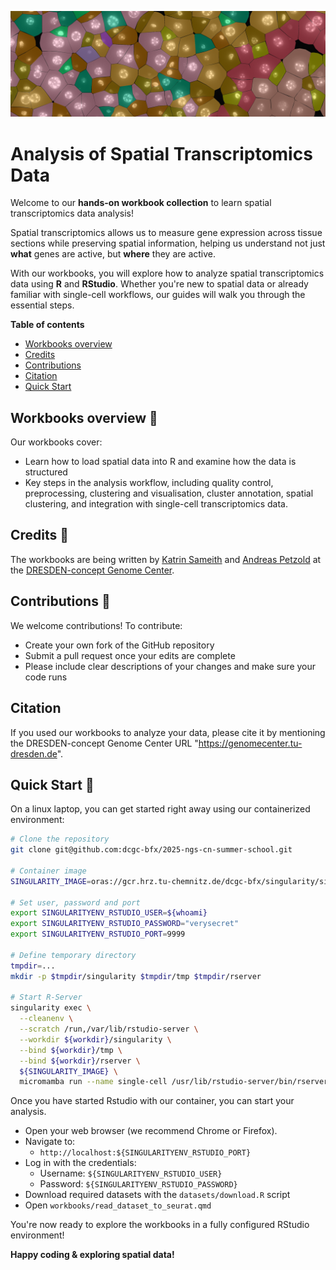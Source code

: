 ![Banner](docs/spatial_banner.png)

# Analysis of Spatial Transcriptomics Data

Welcome to our **hands-on workbook collection** to learn spatial transcriptomics data analysis!

Spatial transcriptomics allows us to measure gene expression across tissue sections while preserving spatial information, helping us understand not just **what** genes are active, but **where** they are active.

With our workbooks, you will explore how to analyze spatial transcriptomics data using **R** and **RStudio**. Whether you're new to spatial data or already familiar with single-cell workflows, our guides will walk you through the essential steps.

**Table of contents**

- [Workbooks overview](#workbooks-overview-)
- [Credits](#credits-)
- [Contributions](#contributions-)
- [Citation](#citation)
- [Quick Start](#quick-start-)

## Workbooks overview 📘

Our workbooks cover:

- Learn how to load spatial data into R and examine how the data is structured
- Key steps in the analysis workflow, including quality control, preprocessing, clustering and visualisation, cluster annotation, spatial clustering, and integration with single-cell transcriptomics data.

## Credits 👥

The workbooks are being written by [Katrin Sameith](https://github.com/ktrns) and [Andreas Petzold](https://github.com/andpet0101) at the [DRESDEN-concept Genome Center](https://genomecenter.tu-dresden.de/about-us). 

## Contributions 🤝

We welcome contributions! To contribute:

- Create your own fork of the GitHub repository
- Submit a pull request once your edits are complete
- Please include clear descriptions of your changes and make sure your code runs

## Citation

If you used our workbooks to analyze your data, please cite it by mentioning the DRESDEN-concept Genome Center URL "https://genomecenter.tu-dresden.de". 

## Quick Start 🚀

On a linux laptop, you can get started right away using our containerized environment:

```bash
# Clone the repository
git clone git@github.com:dcgc-bfx/2025-ngs-cn-summer-school.git

# Container image
SINGULARITY_IMAGE=oras://gcr.hrz.tu-chemnitz.de/dcgc-bfx/singularity/singularity-single-cell:Unstable

# Set user, password and port
export SINGULARITYENV_RSTUDIO_USER=${whoami}
export SINGULARITYENV_RSTUDIO_PASSWORD="verysecret"
export SINGULARITYENV_RSTUDIO_PORT=9999

# Define temporary directory
tmpdir=...
mkdir -p $tmpdir/singularity $tmpdir/tmp $tmpdir/rserver

# Start R-Server
singularity exec \
  --cleanenv \
  --scratch /run,/var/lib/rstudio-server \
  --workdir ${workdir}/singularity \
  --bind ${workdir}/tmp \
  --bind ${workdir}/rserver \
  ${SINGULARITY_IMAGE} \
  micromamba run --name single-cell /usr/lib/rstudio-server/bin/rserver --server-user=${SINGULARITYENV_RSTUDIO_USER} --www-port=${SINGULARITYENV_RSTUDIO_PORT}
```

Once you have started Rstudio with our container, you can start your analysis. 

- Open your web browser (we recommend Chrome or Firefox).
- Navigate to:  
  - `http://localhost:${SINGULARITYENV_RSTUDIO_PORT}`
- Log in with the credentials:  
  - Username: `${SINGULARITYENV_RSTUDIO_USER}`  
  - Password: `${SINGULARITYENV_RSTUDIO_PASSWORD}`
- Download required datasets with the `datasets/download.R` script
- Open `workbooks/read_dataset_to_seurat.qmd`

You're now ready to explore the workbooks in a fully configured RStudio environment!

**Happy coding & exploring spatial data!**

